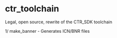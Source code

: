 ctr_toolchain
=============

Legal, open source, rewrite of the CTR_SDK toolchain 

1/ make_banner - Generates ICN/BNR files